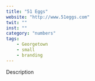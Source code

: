 ```yaml
---
title: "51 Eggs"
website: "http://www.51eggs.com"
twit: ""
inst: ""
category: "numbers"
tags:
    - Georgetown
    - small
    - branding
---
```


Description
